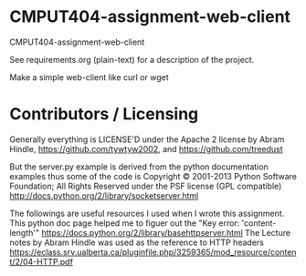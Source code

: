 CMPUT404-assignment-web-client
==============================

CMPUT404-assignment-web-client

See requirements.org (plain-text) for a description of the project.

Make a simple web-client like curl or wget

Contributors / Licensing
========================

Generally everything is LICENSE'D under the Apache 2 license by Abram Hindle, 
https://github.com/tywtyw2002, and https://github.com/treedust

But the server.py example is derived from the python documentation
examples thus some of the code is Copyright © 2001-2013 Python
Software Foundation; All Rights Reserved under the PSF license (GPL
compatible) http://docs.python.org/2/library/socketserver.html

The followings are useful resources I used when I wrote this assignment.
This python doc page helped me to figuer out the "Key error: 'content-length'"
    https://docs.python.org/2/library/basehttpserver.html
The Lecture notes by Abram Hindle was used as the reference to HTTP headers
    https://eclass.srv.ualberta.ca/pluginfile.php/3259365/mod_resource/content/2/04-HTTP.pdf
